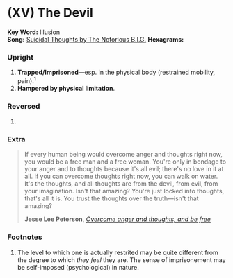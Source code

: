 # (XV) The Devil 

**Key Word:** Illusion  
**Song:** [Suicidal Thoughts by The Notorious B.I.G.](https://www.youtube.com/watch?v=v1mKGlYL9jg)
**Hexagrams:** 



### Upright

1) **Trapped/Imprisoned**—esp. in the physical body (restrained mobility, pain).<sup>1</sup>
2) **Hampered by physical limitation**.



### Reversed

1) 



### Extra

>If every human being would overcome anger and thoughts right now, you would be a free man and a free woman. You're only in bondage to your anger and to thoughts because it's all evil; there's no love in it at all. If you can overcome thoughts right now, you can walk on water. It's the thoughts, and all thoughts are from the devil, from evil, from your imagination. Isn't that amazing? You're just locked into thoughts, that's all it is. You trust the thoughts over the truth—isn't that amazing? 
>
>**Jesse Lee Peterson**, [*Overcome anger and thoughts, and be free*](https://www.youtube.com/shorts/VDQxtyovPeg)



### Footnotes

1. The level to which one is actually restrited may be quite different from the degree to which *they feel* they are. The sense of imprisonement may be self-imposed (psychological) in nature.


